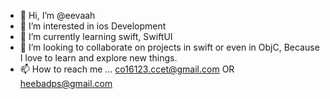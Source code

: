 - 👋 Hi, I’m @eevaah
- 👀 I’m interested in ios Development
- 🌱 I’m currently learning swift, SwiftUI
- 💞️ I’m looking to collaborate on projects in swift or even in ObjC, Because I love to learn and explore new things.
- 📫 How to reach me ... co16123.ccet@gmail.com OR heebadps@gmail.com

<!---
eevaah/eevaah is a ✨ special ✨ repository because its `README.md` (this file) appears on your GitHub profile.
You can click the Preview link to take a look at your changes.
--->
